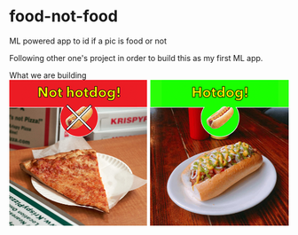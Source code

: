 # food-not-food
ML powered app to id if a pic is food or not

Following other one's project in order to build this as my first ML app.

What we are building 
<img src="https://raw.githubusercontent.com/luisivanortega/food-not-food/main/hot-dog-not.png"/>
